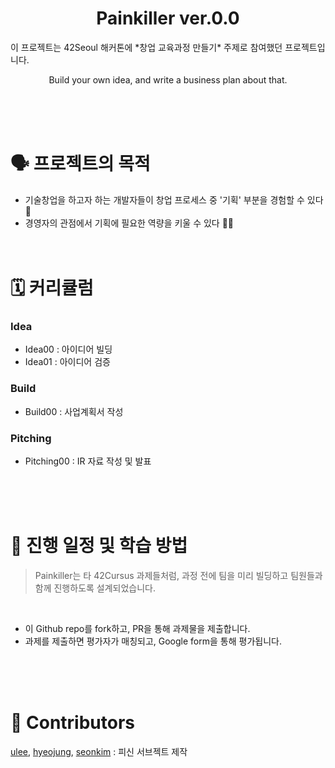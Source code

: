 <h1 align="center">Painkiller ver.0.0</h1>
이 프로젝트는  
42Seoul 해커톤에 *창업 교육과정 만들기* 주제로 참여했던 프로젝트입니다.   

<p align="center">Build your own idea, and write a business plan about that.</p>
<br/><br/><br/>

# 🗣 프로젝트의 목적
- 기술창업을 하고자 하는 개발자들이 창업 프로세스 중 '기획' 부분을 경험할 수 있다 🧐
- 경영자의 관점에서 기획에 필요한 역량을 키울 수 있다 💪🏻
<br/><br/><br/>

# 🗓 커리큘럼

### Idea
- Idea00 : 아이디어 빌딩
- Idea01 : 아이디어 검증

### Build
- Build00 : 사업계획서 작성

### Pitching
- Pitching00 : IR 자료 작성 및 발표

<br/><br/><br/>

# 📝 진행 일정 및 학습 방법

> Painkiller는 타 42Cursus 과제들처럼, 과정 전에 팀을 미리 빌딩하고 팀원들과 함께 진행하도록 설계되었습니다.
<br/>

- 이 Github repo를 fork하고, PR을 통해 과제물을 제출합니다.
- 과제를 제출하면 평가자가 매칭되고, Google form을 통해 평가됩니다.

<br/><br/><br/>
# 💌 Contributors
[ulee](https://github.com/usanglee), [hyeojung](https://github.com/Hyeonji-Jung), [seonkim](https://github.com/nfl1ryxditimo12) : 피신 서브젝트 제작
